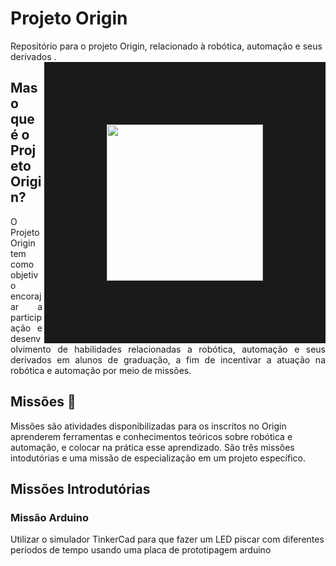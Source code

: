 # Projeto Origin
Repositório para o projeto Origin, relacionado à robótica, automação e seus derivados .
<img align="right" height="250" src="https://edu.ieee.org/br-ufcgras/wp-content/uploads/sites/243/logo-origin-271x300.png" border="100">
## Mas o que é o Projeto Origin?
<p align="justify">
 O Projeto Origin tem como objetivo encorajar a participação e desenvolvimento de habilidades relacionadas a robótica, automação e seus derivados em 
alunos de graduação, a fim de incentivar a atuação na robótica e automação por meio de missões.
</p>

## Missões :dart:
Missões são atividades disponibilizadas para os inscritos no Origin aprenderem ferramentas e conhecimentos teóricos sobre robótica e automação, e
colocar na prática esse aprendizado. São três missões intodutórias e uma missão de especialização em um projeto específico.

## Missões Introdutórias

### Missão Arduino 
Utilizar o simulador TinkerCad para que fazer um LED piscar com diferentes períodos de tempo usando uma placa de prototipagem arduino 
